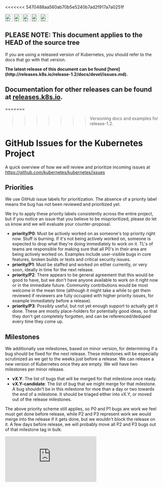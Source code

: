 <!-- BEGIN MUNGE: UNVERSIONED_WARNING -->

<<<<<<< 5470488aa560ab70b5e5240b7ad2f917a7a0251f
<!-- BEGIN STRIP_FOR_RELEASE -->

<img src="http://kubernetes.io/img/warning.png" alt="WARNING"
     width="25" height="25">
<img src="http://kubernetes.io/img/warning.png" alt="WARNING"
     width="25" height="25">
<img src="http://kubernetes.io/img/warning.png" alt="WARNING"
     width="25" height="25">
<img src="http://kubernetes.io/img/warning.png" alt="WARNING"
     width="25" height="25">
<img src="http://kubernetes.io/img/warning.png" alt="WARNING"
     width="25" height="25">

<h2>PLEASE NOTE: This document applies to the HEAD of the source tree</h2>

If you are using a released version of Kubernetes, you should
refer to the docs that go with that version.

<!-- TAG RELEASE_LINK, added by the munger automatically -->
<strong>
The latest release of this document can be found
[here](http://releases.k8s.io/release-1.2/docs/devel/issues.md).

Documentation for other releases can be found at
[releases.k8s.io](http://releases.k8s.io).
</strong>
--

<!-- END STRIP_FOR_RELEASE -->
=======
>>>>>>> Versioning docs and examples for release-1.2.

<!-- END MUNGE: UNVERSIONED_WARNING -->
GitHub Issues for the Kubernetes Project
========================================

A quick overview of how we will review and prioritize incoming issues at https://github.com/kubernetes/kubernetes/issues

Priorities
----------

We use GitHub issue labels for prioritization.  The absence of a
priority label means the bug has not been reviewed and prioritized
yet.

We try to apply these priority labels consistently across the entire project, but if you notice an issue that you believe to be misprioritized, please do let us know and we will evaluate your counter-proposal.

- **priority/P0**: Must be actively worked on as someone's top priority right now. Stuff is burning. If it's not being actively worked on, someone is expected to drop what they're doing immediately to work on it. TL's of teams are responsible for making sure that all P0's in their area are being actively worked on.  Examples include user-visible bugs in core features, broken builds or tests and critical security issues.
- **priority/P1**: Must be staffed and worked on either currently, or very soon, ideally in time for the next release.
- **priority/P2**: There appears to be general agreement that this would be good to have, but we don't have anyone available to work on it right now or in the immediate future. Community contributions would be most welcome in the mean time (although it might take a while to get them reviewed if reviewers are fully occupied with higher priority issues, for example immediately before a release).
- **priority/P3**: Possibly useful, but not yet enough support to actually get it done. These are mostly place-holders for potentially good ideas, so that they don't get completely forgotten, and can be referenced/deduped every time they come up.

Milestones
----------

We additionally use milestones, based on minor version, for determining if a bug should be fixed for the next release. These milestones will be especially scrutinized as we get to the weeks just before a release. We can release a new version of Kubernetes once they are empty. We will have two milestones per minor release.

- **vX.Y**: The list of bugs that will be merged for that milestone once ready.
- **vX.Y-candidate**: The list of bug that we might merge for that milestone.  A bug shouldn't be in this milestone for moe than a day or two towards the end of a milestone.  It should be triaged either into vX.Y, or moved out of the release milestones.

The above priority scheme still applies, so P0 and P1 bugs are work we feel must get done before release, while P2 and P3 represent work we would merge into the release if it gets done, but we wouldn't block the release on it. A few days before release, we will probably move all P2 and P3 bugs out of that milestone tag in bulk.



<!-- BEGIN MUNGE: IS_VERSIONED -->
<!-- TAG IS_VERSIONED -->
<!-- END MUNGE: IS_VERSIONED -->


<!-- BEGIN MUNGE: GENERATED_ANALYTICS -->
[![Analytics](https://kubernetes-site.appspot.com/UA-36037335-10/GitHub/docs/devel/issues.md?pixel)]()
<!-- END MUNGE: GENERATED_ANALYTICS -->
